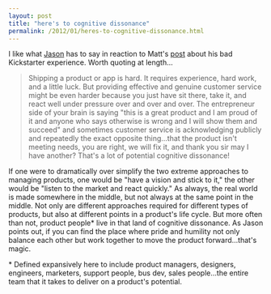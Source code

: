 ```yaml
---
layout: post
title: "here's to cognitive dissonance"
permalink: /2012/01/heres-to-cognitive-dissonance.html 
---
```


I like what [Jason](http://kottke.org/12/01/when-kickstarter-goes-wrong) has to say in reaction to Matt's [post](http://a.wholelottanothing.org/2012/01/lessons-for-kickstarter-creators-from-the-worst-project-i-ever-funded-on-kickstarter.html) about his bad Kickstarter experience. Worth quoting at length...

> Shipping a product or app is hard. It requires experience, hard work, and a little luck. But providing effective and genuine customer service might be even harder because you just have sit there, take it, and react well under pressure over and over and over. The entrepreneur side of your brain is saying "this is a great product and I am proud of it and anyone who says otherwise is wrong and I will show them and succeed" and sometimes customer service is acknowledging publicly and repeatedly the exact opposite thing...that the product isn't meeting needs, you are right, we will fix it, and thank you sir may I have another? That's a lot of potential cognitive dissonance!

If one were to dramatically over simplify the two extreme approaches to managing products, one would be "have a vision and stick to it," the other would be "listen to the market and react quickly." As always, the real world is made somewhere in the middle, but not always at the same point in the middle. Not only are different approaches required for different types of products, but also at different points in a product's life cycle. But more often than not, product people* live in that land of cognitive dissonance. As Jason points out, if you can find the place where pride and humility not only balance each other but work together to move the product forward...that's magic.

\* Defined expansively here to include product managers, designers, engineers, marketers, support people, bus dev, sales people...the entire team that it takes to deliver on a product's potential.